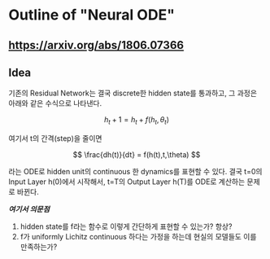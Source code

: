 # Outline of "Neural ODE"
<https://arxiv.org/abs/1806.07366>
---
## Idea

기존의 Residual Network는 결국 discrete한 hidden state를 통과하고, 그 과정은 아래와 같은 수식으로 나타낸다.

$$ h_t+1 = h_t+f(h_t,\theta_t) $$

여기서 t의 간격(step)을 줄이면

$$ \frac{dh(t)}{dt} = f(h(t),t,\theta) $$

라는 ODE로 hidden unit의 continuous 한 dynamics를 표현할 수 있다. 결국 t=0의 Input Layer h(0)에서 시작해서, t=T의 Output Layer h(T)를 ODE로 계산하는 문제로 바뀐다.

***여기서 의문점***

1. hidden state를 f라는 함수로 이렇게 간단하게 표현할 수 있는가? 항상?
2. f가 uniformly Lichitz continuous 하다는 가정을 하는데 현실의 모델들도 이를 만족하는가?


